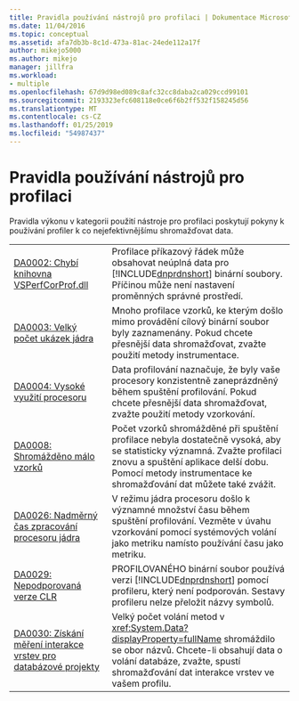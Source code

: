 ```yaml
---
title: Pravidla používání nástrojů pro profilaci | Dokumentace Microsoftu
ms.date: 11/04/2016
ms.topic: conceptual
ms.assetid: afa7db3b-8c1d-473a-81ac-24ede112a17f
author: mikejo5000
ms.author: mikejo
manager: jillfra
ms.workload:
- multiple
ms.openlocfilehash: 67d9d98ed089c8afc32cc8daba2ca029ccd99101
ms.sourcegitcommit: 2193323efc608118e0ce6f6b2ff532f158245d56
ms.translationtype: MT
ms.contentlocale: cs-CZ
ms.lasthandoff: 01/25/2019
ms.locfileid: "54987437"
---
```

# <a name="profiling-tools-usage-rules"></a>Pravidla používání nástrojů pro profilaci
Pravidla výkonu v kategorii použití nástroje pro profilaci poskytují pokyny k používání profiler k co nejefektivnějšímu shromažďovat data.  


| | |
| - | - |
| [DA0002: Chybí knihovna VSPerfCorProf.dll](../profiling/da0002-vsperfcorprof-dll-is-missing.md) | Profilace příkazový řádek může obsahovat neúplná data pro [!INCLUDE[dnprdnshort](../code-quality/includes/dnprdnshort_md.md)] binární soubory. Příčinou může není nastavení proměnných správné prostředí. |
| [DA0003: Velký počet ukázek jádra](../profiling/da0003-many-kernel-samples.md) | Mnoho profilace vzorků, ke kterým došlo mimo provádění cílový binární soubor byly zaznamenány. Pokud chcete přesnější data shromažďovat, zvažte použití metody instrumentace. |
| [DA0004: Vysoké využití procesoru](../profiling/da0004-high-processor-usage.md) | Data profilování naznačuje, že byly vaše procesory konzistentně zaneprázdněný během spuštění profilování. Pokud chcete přesnější data shromažďovat, zvažte použití metody vzorkování. |
| [DA0008: Shromážděno málo vzorků](../profiling/da0008-few-samples-collected.md) | Počet vzorků shromážděné při spuštění profilace nebyla dostatečně vysoká, aby se statisticky významná. Zvažte profilaci znovu a spuštění aplikace delší dobu. Pomocí metody instrumentace ke shromažďování dat můžete také zvážit. |
| [DA0026: Nadměrný čas zpracování procesoru jádra](../profiling/da0026-excessive-kernel-cpu-time-processing.md) | V režimu jádra procesoru došlo k významné množství času během spuštění profilování. Vezměte v úvahu vzorkování pomocí systémových volání jako metriku namísto používání času jako metriku. |
| [DA0029: Nepodporovaná verze CLR](../profiling/da0029-unsupported-clr-version.md) | PROFILOVANÉHO binární soubor používá verzi [!INCLUDE[dnprdnshort](../code-quality/includes/dnprdnshort_md.md)] pomocí profileru, který není podporován. Sestavy profileru nelze přeložit názvy symbolů. |
| [DA0030: Získání měření interakce vrstev pro databázové projekty](../profiling/da0030-gather-tier-interaction-measurements-for-database-projects.md) | Velký počet volání metod v <xref:System.Data?displayProperty=fullName> shromáždilo se obor názvů. Chcete-li obsahují data o volání databáze, zvažte, spustí shromažďování dat interakce vrstev ve vašem profilu. |
